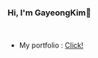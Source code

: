 ### Hi, I'm GayeongKim👋

<br>

- My portfolio : [Click!]([https://velog.velcdn.com/images/whitebear/post/d7e4c24d-9758-47e3-a641-44ba493e0755/image.pdf](https://scarlet-warrior-a56.notion.site/ce6ac3ca371744899c2927a3c71fffbe?pvs=4))


  
<!--
**rkdud567/rkdud567** is a ✨ _special_ ✨ repository because its `README.md` (this file) appears on your GitHub profile.

Here are some ideas to get you started:

- 🔭 I’m currently working on ...
- 🌱 I’m currently learning ...
- 👯 I’m looking to collaborate on ...
- 🤔 I’m looking for help with ...
- 💬 Ask me about ...
- 📫 How to reach me: ...
- 😄 Pronouns: ...
- ⚡ Fun fact: ...
-->
